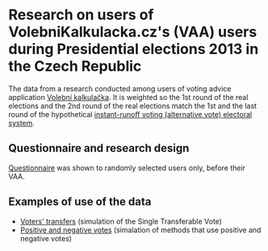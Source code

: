 # Research on users of VolebniKalkulacka.cz's (VAA) users during Presidential elections 2013 in the Czech Republic

The data from a research conducted among users of voting advice application [Volební kalkulačka](https://VolebniKalkulacka.cz). It is weighted so the 1st round of the real elections and the 2nd round of the real elections match the 1st and the last round of the hypothetical [instant-runoff voting (alternative vote) electoral system](http://en.wikipedia.org/wiki/Instant-runoff_voting).

## Questionnaire and research design
[Questionnaire](http://volebnikalkulacka.cz/volba-prezidenta-cr-2013/kalkulacka-vyzkum.php) was shown to randomly selected users only, before their VAA.

## Examples of use of the data
- [Voters' transfers](http://bl.ocks.org/michalskop/8290471) (simulation of the Single Transferable Vote)
- [Positive and negative votes](http://bl.ocks.org/michalskop/8309367) (simalation of methods that use positive and negative votes)
